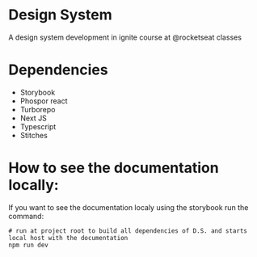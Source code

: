 # Design System
A design system development in ignite course at @rocketseat classes

# Dependencies
- Storybook
- Phospor react
- Turborepo
- Next JS
- Typescript
- Stitches 

# How to see the documentation locally:
If you want to see the documentation localy using the storybook run the command:
```shell
# run at project root to build all dependencies of D.S. and starts local host with the documentation
npm run dev
```